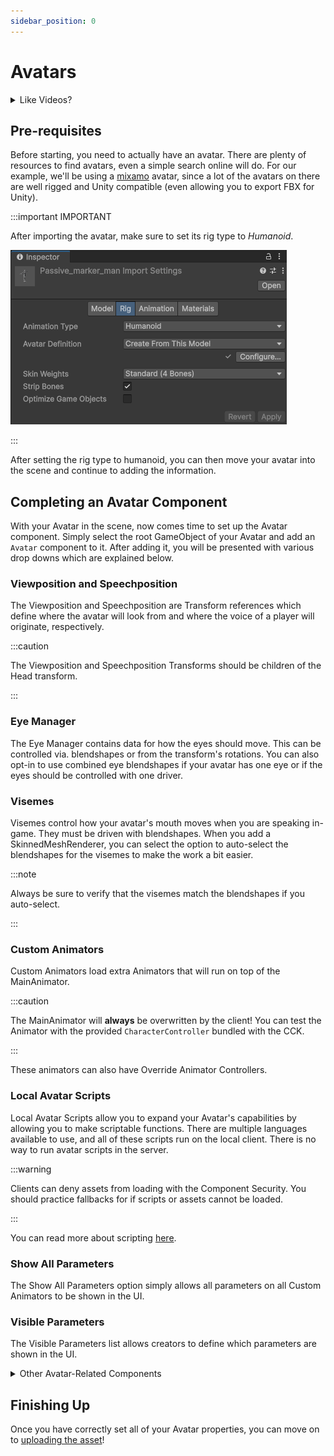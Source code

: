 ```yaml
---
sidebar_position: 0
---
```


# Avatars

<details><summary>Like Videos?</summary>
<p>

<iframe width="100%" style={{"aspect-ratio": "16 / 9"}} src="https://player.vimeo.com/video/995598441?title=0&amp;byline=0&amp;portrait=0&amp;badge=0&amp;autopause=0&amp;player_id=0&amp;app_id=58479" frameborder="0" allow="autoplay; fullscreen; picture-in-picture; clipboard-write" title="Hypernex Tutorials: Creating your First Avatar"></iframe>

Here's a video tutorial on setting up an avatar in Hypernex

</p>
</details>

## Pre-requisites

Before starting, you need to actually have an avatar. There are plenty of resources to find avatars, even a simple search online will do. For our example, we'll be using a [mixamo](https://www.mixamo.com/) avatar, since a lot of the avatars on there are well rigged and Unity compatible (even allowing you to export FBX for Unity).

:::important IMPORTANT

After importing the avatar, make sure to set its rig type to *Humanoid*.

![humanoid rig](./img/humanoid-rig.png)

:::

After setting the rig type to humanoid, you can then move your avatar into the scene and continue to adding the information.

## Completing an Avatar Component

With your Avatar in the scene, now comes time to set up the Avatar component. Simply select the root GameObject of your Avatar and add an `Avatar` component to it. After adding it, you will be presented with various drop downs which are explained below.

### Viewposition and Speechposition

The Viewposition and Speechposition are Transform references which define where the avatar will look from and where the voice of a player will originate, respectively.

:::caution

The Viewposition and Speechposition Transforms should be children of the Head transform.

:::

### Eye Manager

The Eye Manager contains data for how the eyes should move. This can be controlled via. blendshapes or from the transform's rotations. You can also opt-in to use combined eye blendshapes if your avatar has one eye or if the eyes should be controlled with one driver.

### Visemes

Visemes control how your avatar's mouth moves when you are speaking in-game. They must be driven with blendshapes. When you add a SkinnedMeshRenderer, you can select the option to auto-select the blendshapes for the visemes to make the work a bit easier.

:::note

Always be sure to verify that the visemes match the blendshapes if you auto-select.

:::

### Custom Animators

Custom Animators load extra Animators that will run on top of the MainAnimator.

:::caution

The MainAnimator will **always** be overwritten by the client! You can test the Animator with the provided `CharacterController` bundled with the CCK.

:::

These animators can also have Override Animator Controllers.

### Local Avatar Scripts

Local Avatar Scripts allow you to expand your Avatar's capabilities by allowing you to make scriptable functions. There are multiple languages available to use, and all of these scripts run on the local client. There is no way to run avatar scripts in the server.

:::warning

Clients can deny assets from loading with the Component Security. You should practice fallbacks for if scripts or assets cannot be loaded.

:::

You can read more about scripting [here](../../engine-api/).

### Show All Parameters

The Show All Parameters option simply allows all parameters on all Custom Animators to be shown in the UI.

### Visible Parameters

The Visible Parameters list allows creators to define which parameters are shown in the UI.

<details><summary>Other Avatar-Related Components</summary>
<p>

<span className="semi-bigger-text">FaceTrackingDescriptor</span><br />

The FaceTrackingDescriptor component enables Facial Tracking on your avatar based on blendshapes that match VRCFaceTracking shapes.

<span className="semi-bigger-text">MaterialDescriptor</span><br />

The MaterialDescriptor will automatically switch materials on MeshRenderers depending on the Build Target of the game.

</p>
</details>

## Finishing Up

Once you have correctly set all of your Avatar properties, you can move on to [uploading the asset](./uploading)!